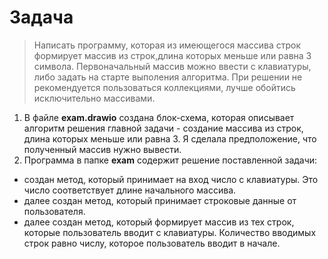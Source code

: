 # Задача 
>Написать программу, которая из имеющегося массива строк формирует массив из строк,длина которых меньше или равна 3 символа. Первоначальный массив можно ввести с клавиатуры,
 либо задать на старте выполения алгоритма. 
При решении не рекомендуется пользоваться коллекциями, лучше обойтись исключительно массивами.

1. В файле **exam.drawio** создана блок-схема, которая описывает алгоритм решения главной задачи - создание массива из строк, длина которых меньше или равна 3. 
Я сделала предположение, что полученный массив нужно вывести.  
2. Программа в папке **exam** содержит решение поставленной задачи:

* создан метод, который принимает на вход число с клавиатуры. Это число соответствует длине начального массива.
* далее создан метод, который принимает строковые данные от пользователя.
* далее создан метод, который формирует массив из тех строк, которые пользователь вводит с клавиатуры. Количество вводимых строк равно числу, которое пользователь вводит в начале.

